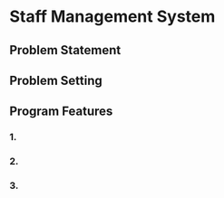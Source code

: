 # Staff Management System
## Problem Statement

## Problem Setting

## Program Features
### 1.
### 2.
### 3.
